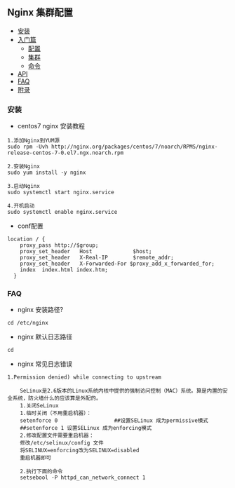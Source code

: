 ## Nginx 集群配置
* [安装](#安装)
* [入门篇](#入门篇)
    * [配置](#配置)
    * [集群](#集群)
    * [命令](#命令)
* [API](#API) 
* [FAQ](#FAQ)
* [附录](#附录)

### 安装
* centos7 nginx 安装教程
```text
1.添加Nginx到YUM源
sudo rpm -Uvh http://nginx.org/packages/centos/7/noarch/RPMS/nginx-release-centos-7-0.el7.ngx.noarch.rpm

2.安装Nginx
sudo yum install -y nginx

3.启动Nginx
sudo systemctl start nginx.service

4.开机启动
sudo systemctl enable nginx.service
```

* conf配置
```text
location / {                       
    proxy_pass http://$group;
    proxy_set_header   Host             $host;
    proxy_set_header   X-Real-IP        $remote_addr;
    proxy_set_header   X-Forwarded-For $proxy_add_x_forwarded_for;
    index  index.html index.htm;
  }
```


### FAQ
* nginx 安装路径?
```text
cd /etc/nginx
```
* nginx 默认日志路径
```text
cd 
```
* nginx 常见日志错误
```text
1.Permission denied) while connecting to upstream

    SeLinux是2.6版本的Linux系统内核中提供的强制访问控制（MAC）系统。算是内置的安全系统，防火墙什么的应该算是外配的。
    1.关闭SeLinux
    1.临时关闭（不用重启机器）：
    setenforce 0                  ##设置SELinux 成为permissive模式
    ##setenforce 1 设置SELinux 成为enforcing模式
    2.修改配置文件需要重启机器：
    修改/etc/selinux/config 文件
    将SELINUX=enforcing改为SELINUX=disabled
    重启机器即可
    
    2.执行下面的命令
    setsebool -P httpd_can_network_connect 1
```




